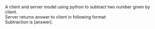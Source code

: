 A client and server model using python to subtract two number given by client. \
Server returns answer to client in following format:\
Subtraction is [answer].
